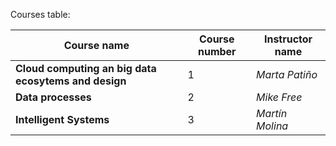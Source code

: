 Courses table:

| Course name                                          | Course number | Instructor name |
| ---------------------------------------------------- | ------------- | --------------- |
| **Cloud computing an big data ecosytems and design** | 1             | _Marta Patiño_  |
| **Data processes**                                   | 2             | _Mike Free_     |
| **Intelligent Systems**                              | 3             | _Martín Molina_ |
